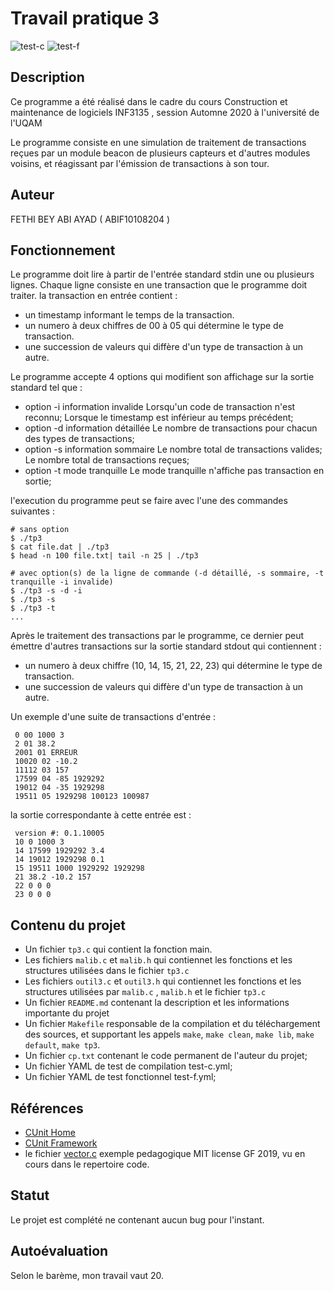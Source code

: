 # Travail pratique 3

![test-c](https://github.com/fethiuqam/inf3135-a2020/workflows/test-c/badge.svg)
![test-f](https://github.com/fethiuqam/inf3135-a2020/workflows/test-f/badge.svg)

   ## Description
   
   Ce programme a été réalisé dans le cadre du cours Construction et maintenance de logiciels INF3135 , session Automne 2020 à l'université de l'UQAM

   Le programme consiste en une simulation de traitement de transactions reçues par un module beacon de plusieurs capteurs et d'autres modules voisins, et réagissant par l'émission de transactions à son tour.

   ## Auteur

   FETHI BEY ABI AYAD  ( ABIF10108204 )

   ## Fonctionnement

   Le programme doit lire à partir de l'entrée standard stdin une ou plusieurs lignes.
   Chaque ligne consiste en une transaction que le programme doit traiter.
   la transaction en entrée contient :
   - un timestamp informant le temps de la transaction.
   - un numero à deux chiffres de 00 à 05 qui détermine le type de transaction.
   - une succession de valeurs qui diffère d'un type de transaction à un autre.

   Le programme accepte 4 options qui modifient son affichage sur la sortie standard tel que :

   - option -i information invalide
      Lorsqu'un code de transaction n'est reconnu;
      Lorsque le timestamp est inférieur au temps précédent;
   - option -d information détaillée
      Le nombre de transactions pour chacun des types de transactions;
   - option -s information sommaire
      Le nombre total de transactions valides;
      Le nombre total de transactions reçues;
   - option -t mode tranquille
      Le mode tranquille n'affiche pas transaction en sortie;

   l'execution du programme peut se faire avec l'une des commandes suivantes : 
   
   ~~~~
   # sans option
   $ ./tp3
   $ cat file.dat | ./tp3
   $ head -n 100 file.txt| tail -n 25 | ./tp3

   # avec option(s) de la ligne de commande (-d détaillé, -s sommaire, -t tranquille -i invalide)
   $ ./tp3 -s -d -i
   $ ./tp3 -s
   $ ./tp3 -t
   ...
   ~~~~
   
   Après le traitement des transactions par le programme, ce dernier peut émettre d'autres transactions sur la sortie standard stdout qui contiennent :
   - un numero à deux chiffre (10, 14, 15, 21, 22, 23) qui détermine le type de transaction.
   - une succession de valeurs qui diffère d'un type de transaction à un autre. 

   Un exemple d'une suite de transactions d'entrée : 

   ~~~~
    0 00 1000 3
    2 01 38.2
    2001 01 ERREUR
    10020 02 -10.2
    11112 03 157
    17599 04 -85 1929292
    19012 04 -35 1929298
    19511 05 1929298 100123 100987
   ~~~~

   la sortie correspondante à cette entrée est  : 

   ~~~~
    version #: 0.1.10005
    10 0 1000 3
    14 17599 1929292 3.4
    14 19012 1929298 0.1
    15 19511 1000 1929292 1929298
    21 38.2 -10.2 157
    22 0 0 0
    23 0 0 0
   ~~~~

   ## Contenu du projet

   - Un fichier `tp3.c` qui contient la fonction main.
   - Les fichiers `malib.c` et `malib.h` qui contiennet les fonctions et les structures utilisées dans le fichier `tp3.c`
   - Les fichiers `outil3.c` et `outil3.h` qui contiennet les fonctions et les structures utilisées par `malib.c` , `malib.h` et le fichier `tp3.c`
   - Un fichier `README.md` contenant la description et les informations importante du projet
   - Un fichier `Makefile` responsable de la compilation et du téléchargement des sources, et supportant les appels `make`, `make clean`, `make lib`, `make default`, `make tp3`.
   - Un fichier `cp.txt` contenant le code permanent de l'auteur du projet;
   - Un fichier YAML de test de compilation test-c.yml;
   - Un fichier YAML de test fonctionnel test-f.yml;

   ## Références

   - [CUnit Home](http://cunit.sourceforge.net/index.html)
   - [CUnit Framework](http://cunit.sourceforge.net/doxdocs/group__Framework.html)
   - le fichier [vector.c](https://github.com/guyfrancoeur/INF3135_A2020/blob/master/code/vector.c) exemple pedagogique MIT license GF 2019, vu en cours dans le repertoire code.

   ## Statut

   Le projet est complété ne contenant aucun bug pour l'instant.
   
   
   
   ## Autoévaluation
   
   Selon le barème, mon travail vaut 20.
